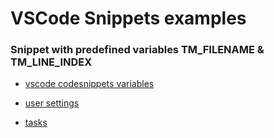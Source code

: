 
# VSCode Snippets examples


### Snippet with predefined variables TM_FILENAME & TM_LINE_INDEX

- [vscode codesnippets variables](./vscode.codesnippets.variables)
                        
- [user settings](./user-settings)
                        
- [tasks](./tasks)
                        

